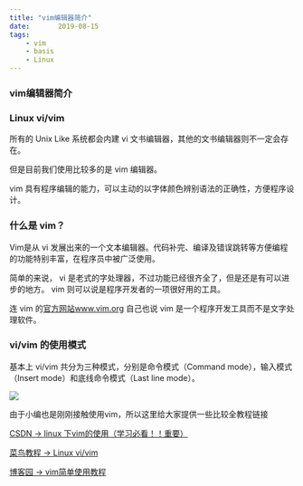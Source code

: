 ```yaml
---
title: "vim编辑器简介"
date:       2019-08-15
tags:
	- vim
	- basis
	- Linux
---
```



### vim编辑器简介

### Linux vi/vim

所有的 Unix Like 系统都会内建 vi 文书编辑器，其他的文书编辑器则不一定会存在。

但是目前我们使用比较多的是 vim 编辑器。

vim 具有程序编辑的能力，可以主动的以字体颜色辨别语法的正确性，方便程序设计。

### 什么是 vim？

Vim是从 vi 发展出来的一个文本编辑器。代码补完、编译及错误跳转等方便编程的功能特别丰富，在程序员中被广泛使用。

简单的来说， vi 是老式的字处理器，不过功能已经很齐全了，但是还是有可以进步的地方。 vim 则可以说是程序开发者的一项很好用的工具。

连 vim 的[官方网站www.vim.org](http://www.vim.org) 自己也说 vim 是一个程序开发工具而不是文字处理软件。

### vi/vim 的使用模式

基本上 vi/vim 共分为三种模式，分别是命令模式（Command mode），输入模式（Insert mode）和底线命令模式（Last line mode）。

<img src="https://www.runoob.com/wp-content/uploads/2015/10/vi-vim-cheat-sheet-sch.gif">

由于小编也是刚刚接触使用vim，所以这里给大家提供一些比较全教程链接

[CSDN -> linux 下vim的使用（学习必看！！重要）](https://blog.csdn.net/yangshuainan/article/details/78219604)

[菜鸟教程 -> Linux vi/vim ](https://www.runoob.com/linux/linux-vim.html)

[博客园 -> vim简单使用教程 ](https://www.cnblogs.com/lijia0511/p/5644566.html)



